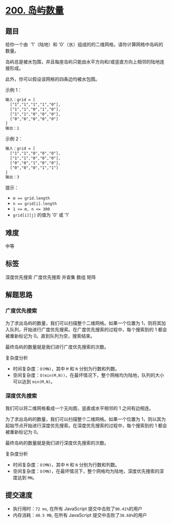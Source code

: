# [200. 岛屿数量](https://leetcode-cn.com/problems/number-of-islands/)

## 题目

给你一个由  '1'（陆地）和 '0'（水）组成的的二维网格，请你计算网格中岛屿的数量。

岛屿总是被水包围，并且每座岛屿只能由水平方向和/或竖直方向上相邻的陆地连接形成。

此外，你可以假设该网格的四条边均被水包围。

示例 1：

```txt
输入：grid = [
  ["1","1","1","1","0"],
  ["1","1","0","1","0"],
  ["1","1","0","0","0"],
  ["0","0","0","0","0"]
]
输出：1
```

示例 2：

```txt
输入：grid = [
  ["1","1","0","0","0"],
  ["1","1","0","0","0"],
  ["0","0","1","0","0"],
  ["0","0","0","1","1"]
]
输出：3
```

提示：

- `m == grid.length`
- `n == grid[i].length`
- `1 <= m, n <= 300`
- `grid[i][j]` 的值为 '0' 或 '1'

## 难度

中等

## 标签

深度优先搜索 广度优先搜索 并查集 数组 矩阵

## 解题思路

### 广度优先搜索

为了求出岛屿的数量，我们可以扫描整个二维网格。如果一个位置为 1，则将其加入队列，开始进行广度优先搜索。在广度优先搜索的过程中，每个搜索到的 1 都会被重新标记为 0。直到队列为空，搜索结束。

最终岛屿的数量就是我们进行广度优先搜索的次数。

复杂度分析

- 时间复杂度：`O(MN)`，其中 `M` 和 `N` 分别为行数和列数。
- 空间复杂度：`O(min(M,N))`，在最坏情况下，整个网格均为陆地，队列的大小可以达到 `min(M,N)`。

### 深度优先搜索

我们可以将二维网格看成一个无向图，竖直或水平相邻的 1 之间有边相连。

为了求出岛屿的数量，我们可以扫描整个二维网格。如果一个位置为 1，则以其为起始节点开始进行深度优先搜索。在深度优先搜索的过程中，每个搜索到的 1 都会被重新标记为 0。

最终岛屿的数量就是我们进行深度优先搜索的次数。

复杂度分析

- 时间复杂度：`O(MN)`，其中 `M` 和 `N` 分别为行数和列数。
- 空间复杂度：`O(MN)`，在最坏情况下，整个网格均为陆地，深度优先搜索的深度达到 `MN`。

## 提交速度

- 执行用时：`72 ms`, 在所有 JavaScript 提交中击败了`90.41%`的用户
- 内存消耗：`40.5 MB`, 在所有 JavaScript 提交中击败了`38.68%`的用户
